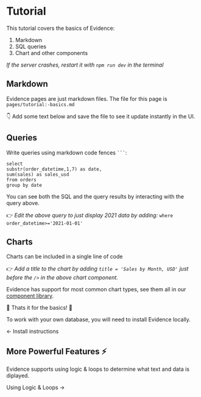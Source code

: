 # Tutorial

This tutorial covers the basics of Evidence:

1. Markdown
2. SQL queries
3. Chart and other components

_If the server crashes, restart it with `npm run dev` in the terminal_

## Markdown

Evidence pages are just markdown files. The file for this page is `pages/tutorial:-basics.md`

👇 Add some text below and save the file to see it update instantly in the UI.

## Queries

Write queries using markdown code fences ` ``` `:

```orders_by_month
select
substr(order_datetime,1,7) as date,
sum(sales) as sales_usd
from orders
group by date
```

You can see both the SQL and the query results by interacting with the query above.

👉 _Edit the above query to just display 2021 data by adding:_ `where order_datetime>='2021-01-01'`

## Charts

Charts can be included in a single line of code

<BarChart data = {data.orders_by_month} />

👉 _Add a title to the chart by adding `title = 'Sales by Month, USD'` just before the `/>` in the above chart component._

Evidence has support for most common chart types, see them all in our <a href="https://docs.evidence.dev/features/charts/examples" target="_blank">component library</a>.

🎉 Thats it for the basics! 🎉

To work with your own database, you will need to install Evidence locally.

<BigLink href="/tutorial:-logic-and-loops">&larr; Install instructions </BigLink>

## More Powerful Features ⚡

Evidence supports using logic & loops to determine what text and data is diplayed.

<BigLink href="/tutorial:-logic-and-loops">Using Logic & Loops &rarr;</BigLink>

<br>
<br>
